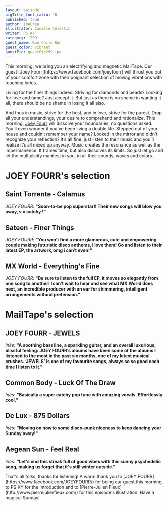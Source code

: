 ```yaml
---
layout: episode
bigTitle_font_ratio: '6'
published: true
author: ImaCrea
illustrator: Camille Célestin
writer: PS KY
category: '299'
guest_name: Run Child Run
guest_color: vibrant
guestPic: guestPic299.jpg
---
```

<p id="introduction">This morning, we bring you an electrifying and magnetic MailTape. Our guest [Joey Fourr](https://www.facebook.com/joeyfourr) will thrust you out of your comfort zone with their poignant selection of moving vibrations with touching lyrics.</p>

Living for the finer things indeed. Striving for diamonds and pearls? Looking for love and fame? Just accept it. But just as there is no shame in wanting it all, there should be no shame in losing it all also.

And thus in music, strive for the best, and in love, strive for the purest. Drop all your understandings, your desire to comprehend and rationalize. This morning, [Joey Fourr](https://www.facebook.com/joeyfourr) will dissolve your boundaries, no questions asked. You’ll even wonder if you’ve been living a double life. Stepped out of your house and couldn’t remember your name? Looked in the mirror and didn’t recognize your reflection? It’s all fine, just listen to their music and you’ll realize it’s all mixed up anyway. Music creates the resonance as well as the impermanence. It frames time, but also dissolves its limits. So just let go and let the multiplicity manifest in you, in all their sounds, waves and colors.



# JOEY FOURR's selection

## Saint Torrente - Calamus
_JOEY FOURR_: **"**Soon-to-be pop superstar!! Their new songs will blow you away, v v catchy !**"**

## Sateen - Finer Things
_JOEY FOURR_: **"**You won’t find a more glamorous, cute and empowering couple making futuristic disco anthems, i love them! Go and listen to their latest EP, the artwork, omg i can’t even!**"**

## MX World - Everything's Fine
_JOEY FOURR_: **"**Be sure to listen to the full EP, it moves so elegantly from one song to another! I can’t wait to hear and see what MX World does next, an incredible producer with an ear for shimmering, intelligent arrangements without pretension.**"**


# MailTape's selection

## JOEY FOURR - JEWELS
_Inès_: **"**A soothing bass line, a sparkling guitar, and an overall luxurious, blissful feeling: JOEY FOURR’s albums have been some of the albums I listened to the most in the past six months, one of my latest musical crushes. ‘JEWELS’ is one of my favourite songs, always so so good each time I listen to it.**"**

## Common Body - Luck Of The Draw
_Inès_: **"**Basically a super catchy pop tune with amazing vocals. Effortlessly cool.**"**

## De Lux - 875 Dollars
_Inès_: **"**Moving on now to some disco-punk niceness to keep dancing your Sunday away!**"**

## Aegean Sun - Feel Real
_Inès_: **"**Let's end this streak full of good vibes with this sunny psychedelic song, making us forget that it's still winter outside.**"**

<p id="outroduction">That's all folks, thanks for listening! A warm thank you to [JOEY FOURR](https://www.facebook.com/JOEYFOURR/) for being our guest this morning, to PS KY for the introduction and to [Pierre-Julien Fieux](http://www.pierrejulienfieux.com/) for this episode's illustration. Have a magical Sunday!</p>

